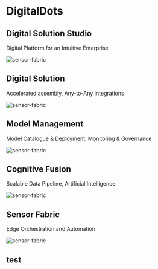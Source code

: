 # DigitalDots

## Digital Solution Studio

Digital Platform for an Intuitive Enterprise


![sensor-fabric](/Assets/modern-isometric.jpg ' :size=100%x400')


## Digital Solution

Accelerated assembly, Any-to-Any Integrations

![sensor-fabric](/Assets/blue-integration.svg ' :size=100%x100')

## Model Management

Model Catalogue & Deployment, Monitoring & Governance

![sensor-fabric](/Assets/blue-ai-powered.svg ' :size=100%x100')

## Cognitive Fusion

Scalable Data Pipeline, Artificial Intelligence

![sensor-fabric](/Assets/blue-cognitive-fusion.svg ' :size=100%x100')


## Sensor Fabric

Edge Orchestration and Automation

![sensor-fabric](/Assets/blue-sensor-fabric.svg ' :size=100%x100')

## test

